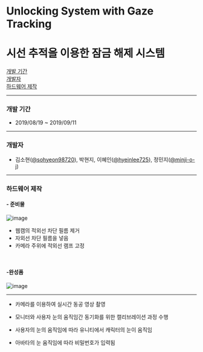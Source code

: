 # Unlocking System with Gaze Tracking
# 시선 추적을 이용한 잠금 해제 시스템
[개발 기간](#개발-기간)  
[개발자](#개발자)  
[하드웨어 제작](#하드웨어-제작)  


---
### 개발 기간

- 2019/08/19 ~ 2019/09/11
---
### 개발자

- 김소현([@sohyeon98720](https://github.com/sohyeon98720)), 박현지, 이혜인([@hyeinlee725](https://github.com/hyeinlee725)), 정민지([@minji-o-j](https://github.com/minji-o-j)) 


--- 
### 하드웨어 제작
#### - 준비물
![image](https://user-images.githubusercontent.com/45448731/75803052-1aec8180-5dc1-11ea-9005-3a1a7a7de31d.png)


- 웹캠의 적외선 차단 필름 제거
- 자외선 차단 필름을 넣음
- 카메라 주위에 적외선 램프 고정
<br>

#### -완성품
![image](https://user-images.githubusercontent.com/45448731/75803296-92baac00-5dc1-11ea-95c0-182f2be12af5.png)

---



- 카메라를 이용하여 실시간 동공 영상 촬영

- 모니터와 사용자 눈의 움직임간 동기화를 위한 캘리브레이션 과정 수행

- 사용자의 눈의 움직임에 따라 유니티에서 캐릭터의 눈이 움직임

- 아바타의 눈 움직임에 따라 비밀번호가 입력됨

